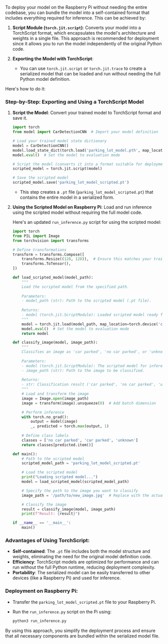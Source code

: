 To deploy your model on the Raspberry Pi without needing the entire codebase, you can bundle the model into a self-contained format that includes everything required for inference. This can be achieved by:

1. **Script Module (`torch.jit.script`)**: Converts your model into a TorchScript format, which encapsulates the model's architecture and weights in a single file. This approach is recommended for deployment since it allows you to run the model independently of the original Python code.

2. **Exporting the Model with TorchScript**:
   - You can use `torch.jit.script` or `torch.jit.trace` to create a serialized model that can be loaded and run without needing the full Python model definition.

Here's how to do it:

### Step-by-Step: Exporting and Using a TorchScript Model

1. **Script the Model**: Convert your trained model to TorchScript format and save it.

   ```python
   import torch
   from model import CarDetectionCNN  # Import your model definition

   # Load your trained model state dictionary
   model = CarDetectionCNN()
   model.load_state_dict(torch.load('parking_lot_model.pth', map_location=torch.device('cpu')))
   model.eval()  # Set the model to evaluation mode

   # Script the model (converts it into a format suitable for deployment)
   scripted_model = torch.jit.script(model)

   # Save the scripted model
   scripted_model.save('parking_lot_model_scripted.pt')
   ```

   - This step creates a `.pt` file (`parking_lot_model_scripted.pt`) that contains the entire model in a serialized form.

2. **Using the Scripted Model on Raspberry Pi**: Load and run inference using the scripted model without requiring the full model code.

   Here's an updated `run_inference.py` script for using the scripted model:

   ```python
   import torch
   from PIL import Image
   from torchvision import transforms

   # Define transformations
   transform = transforms.Compose([
       transforms.Resize((128, 128)),  # Ensure this matches your training
       transforms.ToTensor(),
   ])

   def load_scripted_model(model_path):
       """
       Load the scripted model from the specified path.
       
       Parameters:
       - model_path (str): Path to the scripted model (.pt file).
       
       Returns:
       - model (torch.jit.ScriptModule): Loaded scripted model ready for inference.
       """
       model = torch.jit.load(model_path, map_location=torch.device('cpu'))
       model.eval()  # Set the model to evaluation mode
       return model

   def classify_image(model, image_path):
       """
       Classifies an image as 'car parked', 'no car parked', or 'unknown'.
       
       Parameters:
       - model (torch.jit.ScriptModule): The scripted model for inference.
       - image_path (str): Path to the image to be classified.
       
       Returns:
       - str: Classification result ('car parked', 'no car parked', 'unknown').
       """
       # Load and transform the image
       image = Image.open(image_path)
       image = transform(image).unsqueeze(0)  # Add batch dimension

       # Perform inference
       with torch.no_grad():
           output = model(image)
           _, predicted = torch.max(output, 1)
       
       # Define class labels
       classes = ['no car parked', 'car parked', 'unknown']
       return classes[predicted.item()]

   def main():
       # Path to the scripted model
       scripted_model_path = 'parking_lot_model_scripted.pt'

       # Load the scripted model
       print("Loading scripted model...")
       model = load_scripted_model(scripted_model_path)

       # Specify the path to the image you want to classify
       image_path = '/path/to/new_image.jpg'  # Replace with the actual path of the image

       # Classify the image
       result = classify_image(model, image_path)
       print(f"Result: {result}")

   if __name__ == '__main__':
       main()
   ```

### Advantages of Using TorchScript:
- **Self-contained**: The `.pt` file includes both the model structure and weights, eliminating the need for the original model definition code.
- **Efficiency**: TorchScript models are optimized for performance and can run without the full Python runtime, reducing deployment complexity.
- **Portability**: The serialized model can be easily transferred to other devices (like a Raspberry Pi) and used for inference.

### Deployment on Raspberry Pi:
- Transfer the `parking_lot_model_scripted.pt` file to your Raspberry Pi.
- Run the `run_inference.py` script on the Pi using:

  ```bash
  python3 run_inference.py
  ```

By using this approach, you simplify the deployment process and ensure that all necessary components are bundled within the serialized model file.